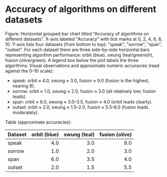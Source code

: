 # Accuracy of algorithms on different datasets

Figure: Horizontal grouped bar chart titled "Accuracy of algorithms on different datasets". X-axis labeled "Accuracy" with tick marks at 0, 2, 4, 6, 8, 10. Y-axis lists four datasets (from bottom to top): "speak", "sorrow", "span", "outset". For each dataset there are three side-by-side horizontal bars representing algorithm performance: orbit (blue), swung (teal/greenish), fusion (olive/green). A legend box below the plot labels the three algorithms. Visual observations and approximate numeric accuracies (read against the 0–10 scale):

- speak: orbit ≈ 4.0, swung ≈ 3.0, fusion ≈ 9.0 (fusion is the highest, nearing 9).
- sorrow: orbit ≈ 1.0, swung ≈ 2.0, fusion ≈ 3.0 (all relatively low; fusion leads).
- span: orbit ≈ 6.0, swung ≈ 3.0–3.5, fusion ≈ 4.0 (orbit leads clearly).
- outset: orbit ≈ 2.0, swung ≈ 1.5–2.0, fusion ≈ 5.5–6.0 (fusion leads moderately).

Table (approximate accuracies):

| Dataset | orbit (blue) | swung (teal) | fusion (olive) |
|---|---:|---:|---:|
| speak | 4.0 | 3.0 | 9.0 |
| sorrow | 1.0 | 2.0 | 3.0 |
| span | 6.0 | 3.5 | 4.0 |
| outset | 2.0 | 1.5 | 5.5 |
